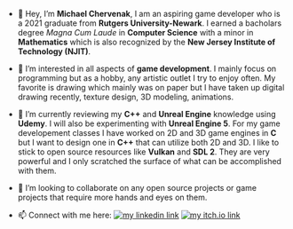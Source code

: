 - 👋 Hey, I’m **Michael Chervenak**, I am an aspiring game developer who is a 2021 graduate from 
      **Rutgers University-Newark**. I earned a bacholars degree *Magna Cum Laude* in **Computer Science** with a minor in **Mathematics**
      which is also recognized by the **New Jersey Institute of Technology (NJIT)**.
      
- 👀 I’m interested in all aspects of **game development**. I mainly focus on programming but as a hobby, any artistic
      outlet I try to enjoy often. My favorite is drawing which mainly was on paper but I have taken up digital drawing recently,
      texture design, 3D modeling, animations.
- 🌱 I’m currently reviewing my **C++** and **Unreal Engine** knowledge using **Udemy**. I will also be experimenting with **Unreal Engine 5**.
      For my game developement classes I have worked on 2D and 3D game engines in **C** but I want to design one in **C++** that can
      utilize both 2D and 3D. I like to stick to open source resources like **Vulkan** and **SDL 2**. They are very powerful and I only
      scratched the surface of what can be accomplished with them.
- 💞️ I’m looking to collaborate on any open source projects or game projects that require more hands and eyes on them.
- 📫 Connect with me here:
      [![my linkedin link](https://img.shields.io/badge/Linkedin-Cherve3-blue)](https://www.linkedin.com/in/Cherve3)
      [![my itch.io link](https://img.shields.io/badge/itch.io-Cherve-red)](https://cherve.itch.io)

<!---
Cherve3/Cherve3 is a ✨ special ✨ repository because its `README.md` (this file) appears on your GitHub profile.
You can click the Preview link to take a look at your changes.
--->
